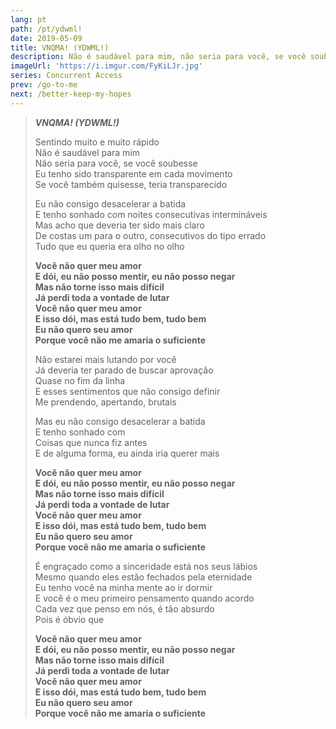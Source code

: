 ```yaml
---
lang: pt
path: /pt/ydwml!
date: 2019-05-09
title: VNQMA! (YDWML!)
description: Não é saudável para mim, não seria para você, se você soubesse.
imageUrl: 'https://i.imgur.com/FyKiLJr.jpg'
series: Concurrent Access
prev: /go-to-me
next: /better-keep-my-hopes
---
```


> **_VNQMA! (YDWML!)_**
>
> Sentindo muito e muito rápido \
> Não é saudável para mim \
> Não seria para você, se você soubesse \
> Eu tenho sido transparente em cada movimento \
> Se você também quisesse, teria transparecido
>
> Eu não consigo desacelerar a batida \
> E tenho sonhado com noites consecutivas intermináveis \
> Mas acho que deveria ter sido mais claro \
> De costas um para o outro, consecutivos do tipo errado \
> Tudo que eu queria era olho no olho
>
> **Você não quer meu amor \
> E dói, eu não posso mentir, eu não posso negar \
> Mas não torne isso mais difícil \
> Já perdi toda a vontade de lutar \
> Você não quer meu amor \
> E isso dói, mas está tudo bem, tudo bem \
> Eu não quero seu amor \
> Porque você não me amaria o suficiente**
>
> Não estarei mais lutando por você \
> Já deveria ter parado de buscar aprovação \
> Quase no fim da linha \
> E esses sentimentos que não consigo definir \
> Me prendendo, apertando, brutais
>
> Mas eu não consigo desacelerar a batida \
> E tenho sonhado com \
> Coisas que nunca fiz antes \
> E de alguma forma, eu ainda iria querer mais
>
> **Você não quer meu amor \
> E dói, eu não posso mentir, eu não posso negar \
> Mas não torne isso mais difícil \
> Já perdi toda a vontade de lutar \
> Você não quer meu amor \
> E isso dói, mas está tudo bem, tudo bem \
> Eu não quero seu amor \
> Porque você não me amaria o suficiente**
>
> É engraçado como a sinceridade está nos seus lábios \
> Mesmo quando eles estão fechados pela eternidade \
> Eu tenho você na minha mente ao ir dormir \
> E você é o meu primeiro pensamento quando acordo \
> Cada vez que penso em nós, é tão absurdo \
> Pois é óbvio que
>
> **Você não quer meu amor \
> E dói, eu não posso mentir, eu não posso negar \
> Mas não torne isso mais difícil \
> Já perdi toda a vontade de lutar \
> Você não quer meu amor \
> E isso dói, mas está tudo bem, tudo bem \
> Eu não quero seu amor \
> Porque você não me amaria o suficiente**
